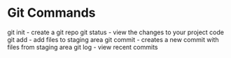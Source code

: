 # Git Commands

git init - create a git repo
git status - view the changes to your project code
git add - add files to staging area
git commit - creates a new commit with files from staging area
git log - view recent commits